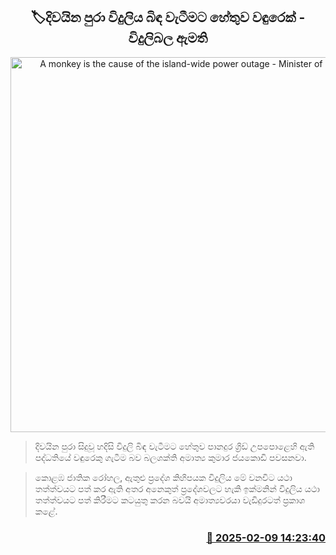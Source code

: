 <p align='center'><b><h2 align='center' title='A monkey is the cause of the island-wide power outage - Minister of Electricity'>🏷දිවයින පුරා විදුලිය බිඳ වැටීමට හේතුව වඳුරෙක් - විදුලිබල ඇමති</h2></b></p>
<p align='center'><img src='https://helakuru.sgp1.cdn.digitaloceanspaces.com/esana/images/lib/monkey-h.jpg' width='600' alt='A monkey is the cause of the island-wide power outage - Minister of Electricity'></p>

> දිවයින පුරා සිදුවූ හදිසි විදුලි බිඳ වැටීමට හේතුව පානදුර ග්‍රිඩ් උපපොළෙහි ඇති පද්ධතියේ වඳුරෙකු ගැටීම බව බලශක්ති අමාත්‍ය කුමාර ජයකොඩි පවසනවා.

> කොළඹ ජාතික රෝහල, ඇතුළු ප්‍රදේශ කිහිපයක විදුලිය මේ වනවිට යථා තත්ත්වයට පත් කර ඇති අතර අනෙකුත් ප්‍රදේශවලට හැකි ඉක්මනින් විදුලිය යථා තත්ත්වයට පත් කිරීමට කටයුතු කරන බවයි අමාත්‍යවරයා වැඩිදුරටත් ප්‍රකාශ කළේ. 



<h3 align='right'><a href='https://www.helakuru.lk/esana/p/107317/'>📅 2025-02-09 14:23:40</a></h3>
